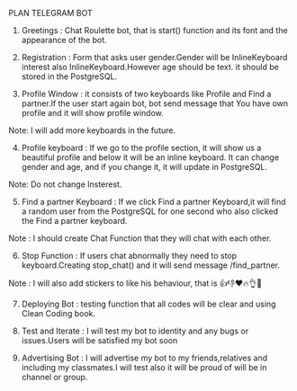 PLAN TELEGRAM BOT

1. Greetings : Chat Roulette bot, that is start() function and its font and the appearance of the bot.

2. Registration : Form that asks user gender.Gender will be InlineKeyboard interest also InlineKeyboard.However age should be text. it should be stored in the PostgreSQL.

3. Profile Window : it consists of two keyboards like Profile and Find a partner.If the user start again bot, bot send message  that You have own profile and it will show profile window.

Note: I will add more keyboards in the future.

4. Profile keyboard : If we go to the profile section, it will show us a beautiful profile and below it will be an inline keyboard. It can change gender and age, and if you change it, it will update in PostgreSQL.

Note: Do not change Insterest.

5. Find a partner Keyboard : If we click Find a partner Keyboard,it will find a random user from the PostgreSQL for one second who also clicked the Find a partner keyboard.

Note : I should create Chat Function that they will chat with each other.

6. Stop Function : If users chat abnormally they need to stop keyboard.Creating stop_chat() and it will send message /find_partner.

Note : I will also add stickers to like his behaviour, that is 👍👎♥️🔥👌🚫

7. Deploying Bot : testing function that all codes will be clear and using Clean Coding book.

8. Test and Iterate : I will test my bot to identity and any bugs or issues.Users will be  satisfied my bot soon

9. Advertising Bot : I will advertise my bot to my friends,relatives and including my classmates.I will test also it will be proud of will be in channel or group.